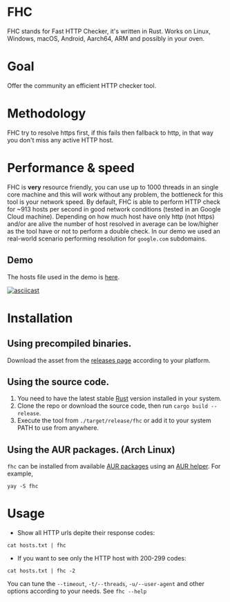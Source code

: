 # FHC
FHC stands for Fast HTTP Checker, it's written in Rust. Works on Linux, Windows, macOS, Android, Aarch64, ARM and possibly in your oven.

# Goal
Offer the community an efficient HTTP checker tool.

# Methodology
FHC try to resolve https first, if this fails then fallback to http, in that way you don't miss any active HTTP host.

# Performance & speed
FHC is **very** resource friendly, you can use up to 1000 threads in an single core machine and this will work without any problem, the bottleneck for this tool is your network speed. By default, FHC is able to perform HTTP check for ~913 hosts per second in good network conditions (tested in an Google Cloud machine). Depending on how much host have only http (not https) and/or are alive the number of host resolved in average can be low/higher as the tool have or not to perform a double check. In our demo we used an real-world scenario performing resolution for `google.com` subdomains.

## Demo
The hosts file used in the demo is [here](files/hosts.txt).

[![asciicast](https://asciinema.org/a/363640.svg)](https://asciinema.org/a/363640)

# Installation

## Using precompiled binaries.

Download the asset from the [releases page](https://github.com/Edu4rdSHL/fhc/releases/latest) according to your platform.

## Using the source code.

1. You need to have the latest stable [Rust](https://www.rust-lang.org/) version installed in your system.
2. Clone the repo or download the source code, then run `cargo build --release`.
3. Execute the tool from `./target/release/fhc` or add it to your system PATH to use from anywhere.

## Using the AUR packages. (Arch Linux)

`fhc` can be installed from available [AUR packages](https://aur.archlinux.org/packages/?O=0&SeB=b&K=fhc&outdated=&SB=n&SO=a&PP=50&do_Search=Go) using an [AUR helper](https://wiki.archlinux.org/index.php/AUR_helpers). For example,

```
yay -S fhc
```

# Usage
* Show all HTTP urls depite their response codes:
```
cat hosts.txt | fhc
```
* If you want to see only the HTTP host with 200-299 codes:
```
cat hosts.txt | fhc -2
```
You can tune the `--timeout`, `-t/--threads`, `-u/--user-agent` and other options according to your needs. See `fhc --help`
